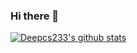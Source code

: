 ### Hi there 👋

<!--
**deepcs233/deepcs233** is a ✨ _special_ ✨ repository because its `README.md` (this file) appears on your GitHub profile.

Here are some ideas to get you started:

- 🔭 I’m currently working on ...
- 🌱 I’m currently learning ...
- 👯 I’m looking to collaborate on ...
- 🤔 I’m looking for help with ...
- 💬 Ask me about ...
- 📫 How to reach me: ...
- 😄 Pronouns: ...
- ⚡ Fun fact: ...
-->

[![Deepcs233's github stats](https://github-readme-stats.vercel.app/api?username=deepcs233&count_private=true&theme=radical)](https://github.com/anuraghazra/github-readme-stats)

<!--
[![Top Langs](https://github-readme-stats.vercel.app/api/top-langs/?username=deepcs233)](https://github.com/anuraghazra/github-readme-stats)
-->
